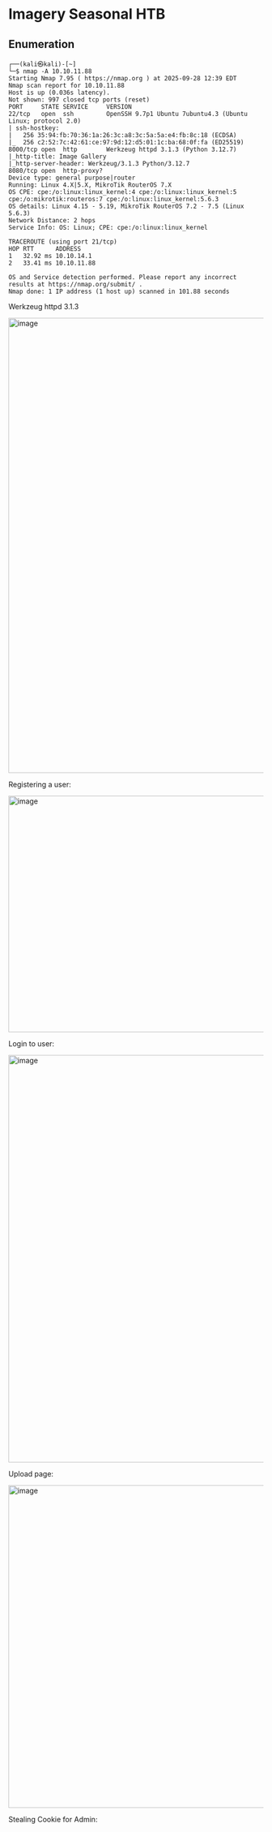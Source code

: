 # Imagery Seasonal HTB

## Enumeration 

```
┌──(kali㉿kali)-[~]
└─$ nmap -A 10.10.11.88   
Starting Nmap 7.95 ( https://nmap.org ) at 2025-09-28 12:39 EDT
Nmap scan report for 10.10.11.88
Host is up (0.036s latency).
Not shown: 997 closed tcp ports (reset)
PORT     STATE SERVICE     VERSION
22/tcp   open  ssh         OpenSSH 9.7p1 Ubuntu 7ubuntu4.3 (Ubuntu Linux; protocol 2.0)
| ssh-hostkey: 
|   256 35:94:fb:70:36:1a:26:3c:a8:3c:5a:5a:e4:fb:8c:18 (ECDSA)
|_  256 c2:52:7c:42:61:ce:97:9d:12:d5:01:1c:ba:68:0f:fa (ED25519)
8000/tcp open  http        Werkzeug httpd 3.1.3 (Python 3.12.7)
|_http-title: Image Gallery
|_http-server-header: Werkzeug/3.1.3 Python/3.12.7
8080/tcp open  http-proxy?
Device type: general purpose|router
Running: Linux 4.X|5.X, MikroTik RouterOS 7.X
OS CPE: cpe:/o:linux:linux_kernel:4 cpe:/o:linux:linux_kernel:5 cpe:/o:mikrotik:routeros:7 cpe:/o:linux:linux_kernel:5.6.3
OS details: Linux 4.15 - 5.19, MikroTik RouterOS 7.2 - 7.5 (Linux 5.6.3)
Network Distance: 2 hops
Service Info: OS: Linux; CPE: cpe:/o:linux:linux_kernel

TRACEROUTE (using port 21/tcp)
HOP RTT      ADDRESS
1   32.92 ms 10.10.14.1
2   33.41 ms 10.10.11.88

OS and Service detection performed. Please report any incorrect results at https://nmap.org/submit/ .
Nmap done: 1 IP address (1 host up) scanned in 101.88 seconds

```
Werkzeug httpd 3.1.3

<img width="1834" height="897" alt="image" src="https://github.com/user-attachments/assets/fe7f23c5-3da0-4128-8e24-88766ebacfe9" />


Registering a user: 

<img width="797" height="466" alt="image" src="https://github.com/user-attachments/assets/7476d4f7-24e6-4e7f-8372-3cbb999b681a" />


Login to user:

<img width="1195" height="803" alt="image" src="https://github.com/user-attachments/assets/1d274c3f-7e8a-4d6e-9f53-0642e1d5447c" />


Upload page: 

<img width="513" height="636" alt="image" src="https://github.com/user-attachments/assets/b993e120-f46c-44a4-8b52-d850b581f1ef" />


Stealing Cookie for Admin: 














